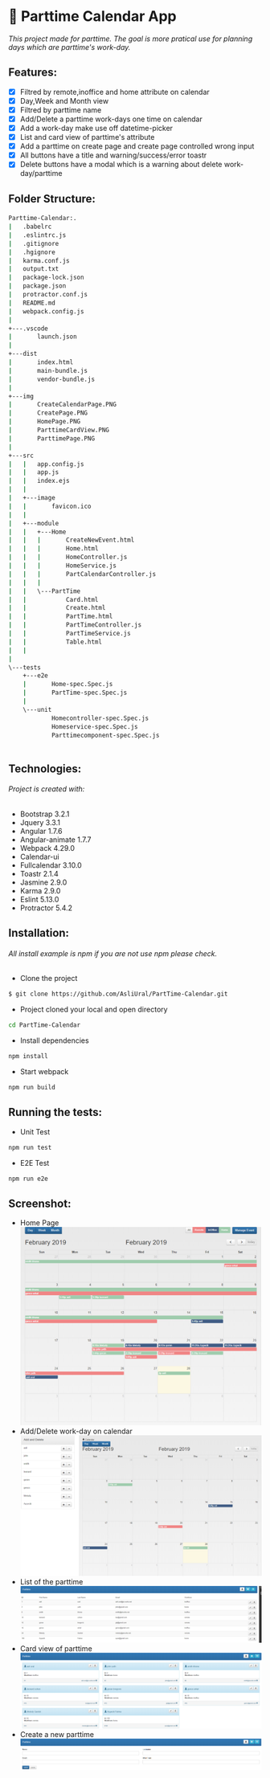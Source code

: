 # :date: Parttime Calendar App 
*This project made for parttime.*
*The goal is more pratical use for planning days which are parttime's work-day.*

## Features:
- [x] Filtred by remote,inoffice and home attribute on calendar
- [x] Day,Week and Month view 
- [x] Filtred by parttime name
- [x] Add/Delete a parttime work-days one time on calendar
- [x] Add a work-day make use off datetime-picker
- [x] List and card view of parttime's attribute
- [x] Add a parttime on create page and create page controlled  wrong input
- [x] All buttons have a title and warning/success/error toastr
- [x] Delete buttons have a modal which is a warning about delete work-day/parttime

## Folder Structure:
```sh
Parttime-Calendar:.
|   .babelrc
|   .eslintrc.js
|   .gitignore
|   .hgignore
|   karma.conf.js
|   output.txt
|   package-lock.json
|   package.json
|   protractor.conf.js
|   README.md
|   webpack.config.js
|   
+---.vscode
|       launch.json
|       
+---dist
|       index.html
|       main-bundle.js
|       vendor-bundle.js
|       
+---img
|       CreateCalendarPage.PNG
|       CreatePage.PNG
|       HomePage.PNG
|       ParttimeCardView.PNG
|       ParttimePage.PNG
|       
+---src
|   |   app.config.js
|   |   app.js
|   |   index.ejs
|   |   
|   +---image
|   |       favicon.ico
|   |       
|   +---module
|   |   +---Home
|   |   |       CreateNewEvent.html
|   |   |       Home.html
|   |   |       HomeController.js
|   |   |       HomeService.js
|   |   |       PartCalendarController.js
|   |   |       
|   |   \---PartTime
|   |           Card.html
|   |           Create.html
|   |           PartTime.html
|   |           PartTimeController.js
|   |           PartTimeService.js
|   |           Table.html
|   |                    
|           
\---tests
    +---e2e
    |       Home-spec.Spec.js
    |       PartTime-spec.Spec.js
    |       
    \---unit
            Homecontroller-spec.Spec.js
            Homeservice-spec.Spec.js
            Parttimecomponent-spec.Spec.js
            
```




## Technologies:
###### Project is created with:
- Bootstrap 3.2.1 
- Jquery 3.3.1
- Angular 1.7.6 
- Angular-animate 1.7.7
- Webpack 4.29.0
- Calendar-ui
- Fullcalendar 3.10.0
- Toastr 2.1.4
- Jasmine 2.9.0
- Karma 2.9.0
- Eslint 5.13.0
- Protractor 5.4.2

## Installation:
###### All install example is npm if you are not use npm  please check.
- Clone the project
```sh
$ git clone https://github.com/AsliUral/PartTime-Calendar.git
```
- Project cloned your local and open directory
```sh
cd PartTime-Calendar
```
- Install dependencies
```sh
npm install
```
- Start webpack
```sh
npm run build
```


## Running the tests:
- Unit Test
```sh
npm run test
```
- E2E Test
```sh
npm run e2e
```

## Screenshot:
- Home Page
![HomePage](./img/HomePage.PNG)
- Add/Delete work-day on calendar
![CreateCalendarPage](./img/CreateCalendarPage.PNG)
- List of the parttime
![ParttimePage](./img/ParttimePage.PNG)
- Card view of parttime
![ParttimeCardView](./img/ParttimeCardView.PNG)
- Create a new parttime
![CreatePage](./img/CreatePage.PNG)
